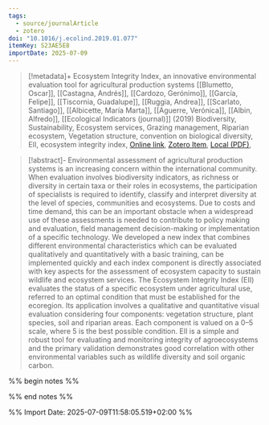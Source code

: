 ```yaml
---
tags:
  - source/journalArticle
  - zotero
doi: "10.1016/j.ecolind.2019.01.077"
itemKey: S23AE5E8
importDate: 2025-07-09
---
```

>[!metadata]+
> Ecosystem Integrity Index, an innovative environmental evaluation tool for agricultural production systems
> [[Blumetto, Oscar]], [[Castagna, Andrés]], [[Cardozo, Gerónimo]], [[García, Felipe]], [[Tiscornia, Guadalupe]], [[Ruggia, Andrea]], [[Scarlato, Santiago]], [[Albicette, María Marta]], [[Aguerre, Verónica]], [[Albin, Alfredo]], 
> [[Ecological Indicators (journal)]] (2019)
> Biodiversity, Sustainability, Ecosystem services, Grazing management, Riparian ecosystem, Vegetation structure, convention on biological diversity, EII, ecosystem integrity index, 
> [Online link](https://www.sciencedirect.com/science/article/pii/S1470160X19300962), [Zotero Item](zotero://select/library/items/S23AE5E8), [Local (PDF)](file://C:/Users/aburg/Documents/references/zotero/storage/Q89F3GZF/Blumetto2019_EcosystemIntegrity.pdf), 

>[!abstract]-
>Environmental assessment of agricultural production systems is an increasing concern within the international community. When evaluation involves biodiversity indicators, as richness or diversity in certain taxa or their roles in ecosystems, the participation of specialists is required to identify, classify and interpret diversity at the level of species, communities and ecosystems. Due to costs and time demand, this can be an important obstacle when a widespread use of these assessments is needed to contribute to policy making and evaluation, field management decision-making or implementation of a specific technology. We developed a new index that combines different environmental characteristics which can be evaluated qualitatively and quantitatively with a basic training, can be implemented quickly and each index component is directly associated with key aspects for the assessment of ecosystem capacity to sustain wildlife and ecosystem services. The Ecosystem Integrity Index (EII) evaluates the status of a specific ecosystem under agricultural use, referred to an optimal condition that must be established for the ecoregion. Its application involves a qualitative and quantitative visual evaluation considering four components: vegetation structure, plant species, soil and riparian areas. Each component is valued on a 0–5 scale, where 5 is the best possible condition. EII is a simple and robust tool for evaluating and monitoring integrity of agroecosystems and the primary validation demonstrates good correlation with other environmental variables such as wildlife diversity and soil organic carbon.

%% begin notes %%

%% end notes %%

%% Import Date: 2025-07-09T11:58:05.519+02:00 %%

